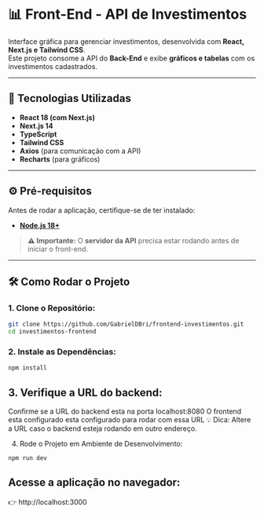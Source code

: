 # 📊 Front-End - API de Investimentos

Interface gráfica para gerenciar investimentos, desenvolvida com **React, Next.js e Tailwind CSS**.  
Este projeto consome a API do **Back-End** e exibe **gráficos e tabelas** com os investimentos cadastrados.

---

## 🚀 Tecnologias Utilizadas

- **React 18 (com Next.js)**
- **Next.js 14**
- **TypeScript**
- **Tailwind CSS**
- **Axios** (para comunicação com a API)
- **Recharts** (para gráficos)

---

## ⚙️ Pré-requisitos

Antes de rodar a aplicação, certifique-se de ter instalado:

- **[Node.js 18+](https://nodejs.org/)**

> **⚠️ Importante:** O **servidor da API** precisa estar rodando antes de iniciar o front-end.

---

## 🛠️ Como Rodar o Projeto

### 1. Clone o Repositório:
```sh
git clone https://github.com/GabrielDBri/frontend-investimentos.git
cd investimentos-frontend
```
### 2. Instale as Dependências:
```sh
npm install
```
## 3. Verifique a URL do backend:
Confirme se a URL do backend esta na porta localhost:8080
O frontend esta configurado esta configurado para rodar com essa URL
💡 Dica: Altere a URL caso o backend esteja rodando em outro endereço.

4. Rode o Projeto em Ambiente de Desenvolvimento:
```sh
npm run dev
```

## Acesse a aplicação no navegador:
👉 http://localhost:3000

